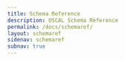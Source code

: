 ```yaml
---
title: Schema Reference
description: OSCAL Schema Reference
permalink: /docs/schemaref/
layout: schemaref
sidenav: schemaref
subnav: true
---
```

